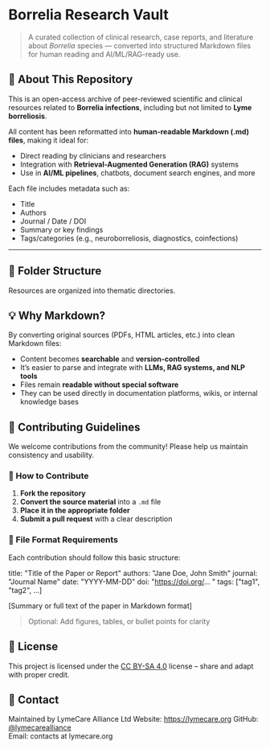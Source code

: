 # Borrelia Research Vault

> A curated collection of clinical research, case reports, and literature about *Borrelia* species — converted into structured Markdown files for human reading and AI/ML/RAG-ready use.

## 📘 About This Repository

This is an open-access archive of peer-reviewed scientific and clinical resources related to **Borrelia infections**, including but not limited to **Lyme borreliosis**.

All content has been reformatted into **human-readable Markdown (.md) files**, making it ideal for:

- Direct reading by clinicians and researchers
- Integration with **Retrieval-Augmented Generation (RAG)** systems
- Use in **AI/ML pipelines**, chatbots, document search engines, and more

Each file includes metadata such as:
- Title
- Authors
- Journal / Date / DOI
- Summary or key findings
- Tags/categories (e.g., neuroborreliosis, diagnostics, coinfections)

---

## 📁 Folder Structure

Resources are organized into thematic directories.


## 💡 Why Markdown?

By converting original sources (PDFs, HTML articles, etc.) into clean Markdown files:

- Content becomes **searchable** and **version-controlled**
- It’s easier to parse and integrate with **LLMs, RAG systems, and NLP tools**
- Files remain **readable without special software**
- They can be used directly in documentation platforms, wikis, or internal knowledge bases


## 🤝 Contributing Guidelines

We welcome contributions from the community! Please help us maintain consistency and usability.

### 🔧 How to Contribute

1. **Fork the repository**
2. **Convert the source material** into a `.md` file
3. **Place it in the appropriate folder**
4. **Submit a pull request** with a clear description

### 📄 File Format Requirements

Each contribution should follow this basic structure:


title: "Title of the Paper or Report"
authors: "Jane Doe, John Smith"
journal: "Journal Name"
date: "YYYY-MM-DD"
doi: "https://doi.org/... "
tags: ["tag1", "tag2", ...]


[Summary or full text of the paper in Markdown format]

> Optional: Add figures, tables, or bullet points for clarity


## 📜 License

This project is licensed under the [CC BY-SA 4.0](https://creativecommons.org/licenses/by-sa/4.0/ ) license – share and adapt with proper credit.

## 👥 Contact

Maintained by LymeCare Alliance Ltd
Website: https://lymecare.org
GitHub: [@lymecarealliance](https://github.com/lymecarealliance )  
Email: contacts at lymecare.org


